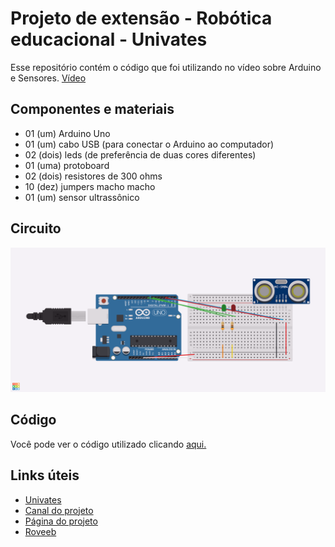 # Projeto de extensão - Robótica educacional - Univates

Esse repositório contém o código que foi utilizando no vídeo sobre Arduino e Sensores. [Vídeo](https://www.youtube.com/channel/UCTlPBASwM2ZRvR5VivHdctg)

## Componentes e materiais

- 01 (um) Arduino Uno
- 01 (um) cabo USB (para conectar o Arduino ao computador)
- 02 (dois) leds (de preferência de duas cores diferentes)
- 01 (uma) protoboard
- 02 (dois) resistores de 300 ohms
- 10 (dez) jumpers macho macho
- 01 (um) sensor ultrassônico

## Circuito
![Circuito](circuito.png)

## Código
Você pode ver o código utilizado clicando [aqui.](https://github.com/mateusroveda/robotica_arduino/blob/master/sketch_sensorproximidade.ino)

## Links úteis
- [Univates](https://www.univates.br/)
- [Canal do projeto](https://www.youtube.com/channel/UCTlPBASwM2ZRvR5VivHdctg)
- [Página do projeto](https://www.univates.br/extensao/projetos-de-extensao/robotica-educacional)
- [Roveeb](https://www.youtube.com/roveeb)
